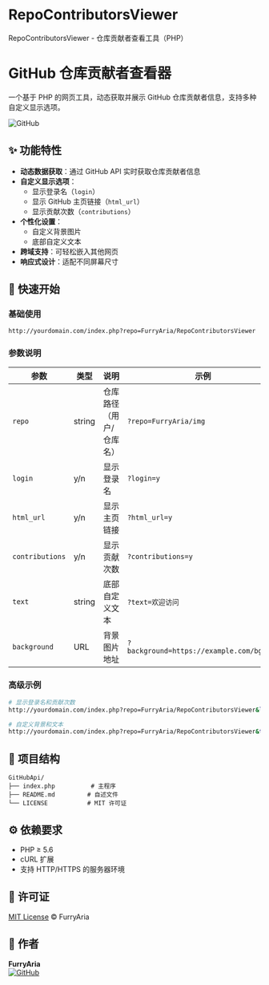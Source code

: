 # RepoContributorsViewer
RepoContributorsViewer - 仓库贡献者查看工具（PHP）

# GitHub 仓库贡献者查看器

一个基于 PHP 的网页工具，动态获取并展示 GitHub 仓库贡献者信息，支持多种自定义显示选项。

![GitHub](https://img.shields.io/badge/license-MIT-blue)

## ✨ 功能特性

- **动态数据获取**：通过 GitHub API 实时获取仓库贡献者信息
- **自定义显示选项**：
  - 显示登录名（`login`）
  - 显示 GitHub 主页链接（`html_url`）
  - 显示贡献次数（`contributions`）
- **个性化设置**：
  - 自定义背景图片
  - 底部自定义文本
- **跨域支持**：可轻松嵌入其他网页
- **响应式设计**：适配不同屏幕尺寸

## 🚀 快速开始

### 基础使用
```bash
http://yourdomain.com/index.php?repo=FurryAria/RepoContributorsViewer
```

### 参数说明
| 参数 | 类型 | 说明 | 示例 |
|------|------|------|------|
| `repo` | string | 仓库路径（用户/仓库名） | `?repo=FurryAria/img` |
| `login` | y/n | 显示登录名 | `?login=y` |
| `html_url` | y/n | 显示主页链接 | `?html_url=y` |
| `contributions` | y/n | 显示贡献次数 | `?contributions=y` |
| `text` | string | 底部自定义文本 | `?text=欢迎访问` |
| `background` | URL | 背景图片地址 | `?background=https://example.com/bg.jpg` |

### 高级示例
```bash
# 显示登录名和贡献次数
http://yourdomain.com/index.php?repo=FurryAria/RepoContributorsViewer&login=y&contributions=y

# 自定义背景和文本
http://yourdomain.com/index.php?repo=FurryAria/RepoContributorsViewer&text=RepoContributorsViewer - 仓库贡献者查看工具&background=https://example.com/space.jpg
```

## 📂 项目结构
```
GitHubApi/
├── index.php          # 主程序
├── README.md         # 自述文件
└── LICENSE           # MIT 许可证
```

## ⚙️ 依赖要求

- PHP ≥ 5.6
- cURL 扩展
- 支持 HTTP/HTTPS 的服务器环境

## 📜 许可证

[MIT License](LICENSE) © FurryAria


## 👤 作者

**FurryAria**  
[![GitHub](https://img.shields.io/badge/GitHub-Profile-blue)](https://github.com/FurryAria)
